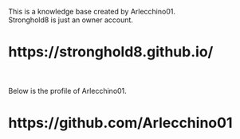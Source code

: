 This is a knowledge base created by Arlecchino01.<br>
Stronghold8 is just an owner account.

<h1>https://stronghold8.github.io/</h1>
<br><br>
Below is the profile of Arlecchino01.<br>
<h1>https://github.com/Arlecchino01</h1>
